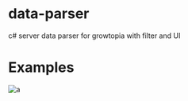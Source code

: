 # data-parser
c# server data parser for growtopia with filter and UI
# Examples
![a](https://media.discordapp.net/attachments/895248020738830347/951005779027177502/unknown.png)
